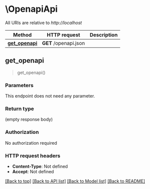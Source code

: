 # \OpenapiApi

All URIs are relative to *http://localhost*

Method | HTTP request | Description
------------- | ------------- | -------------
[**get_openapi**](OpenapiApi.md#get_openapi) | **GET** /openapi.json | 



## get_openapi

> get_openapi()


### Parameters

This endpoint does not need any parameter.

### Return type

 (empty response body)

### Authorization

No authorization required

### HTTP request headers

- **Content-Type**: Not defined
- **Accept**: Not defined

[[Back to top]](#) [[Back to API list]](../README.md#documentation-for-api-endpoints) [[Back to Model list]](../README.md#documentation-for-models) [[Back to README]](../README.md)

